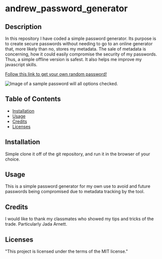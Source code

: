 # andrew_password_generator

## Description 

In this repository I have coded a simple password generator. Its purpose is to create secure passwords without needing to go to an online generator that, more likely than no, stores my metadata. The sale of metadata is concerning, how it could easily compromise the security of my passwords. Thus, a simple offline version is safest. It also helps me improve my javascript skills.

[Follow this link to get your own random password!](https://andrew0502.github.io/andrew_password_generator/)

![Image of a sample password will all options checked.](./sample-password.PNG)

## Table of Contents

* [Installation](#installation)
* [Usage](#usage)
* [Credits](#credits)
* [Licenses](#Licenses)


## Installation

Simple clone it off of the git repository, and run it in the browser of your choice.


## Usage 

This is a simple password generator for my own use to avoid and future passwords being compromised due to metadata tracking by the tool.


## Credits

I would like to thank my classmates who showed my tips and tricks of the trade. Particularly Jada Arnett.

## Licenses

"This project is licensed under the terms of the MIT license."